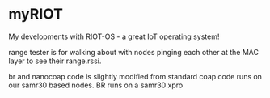# myRIOT
My developments with RIOT-OS - a great IoT operating system!

range tester is for walking about with nodes pinging each other at the MAC layer to see their range.rssi.

br and nanocoap code is slightly modified from standard
coap code runs on our samr30 based nodes. BR runs on a samr30 xpro
